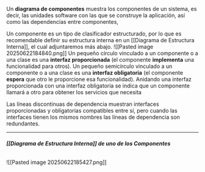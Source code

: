 Un **diagrama de componentes** muestra los componentes de un sistema, es decir, las unidades software con las que se construye la aplicación, así como las dependencias entre componentes,

Un componente es un tipo de clasificador estructurado, por lo que es recomendable definir su estructura interna en un [[Diagrama de Estructura Interna]], el cual adjuntaremos más abajo.
![[Pasted image 20250622184840.png]]
Un pequeño círculo vinculado a un componente o a una clase es una **interfaz proporcionada** (el componente **implementa** una funcionalidad para otros).
Un pequeño semicírculo vinculado a un componente o a una clase es una **interfaz obligatoria** (el componente **espera** que otro le proporcione esa funcionalidad).
Anidando una interfaz proporcionada con una interfaz obligatoria se indica que un componente llamará a otro para obtener los servicios que necesita

Las líneas discontinuas de dependencia muestran interfaces proporcionadas y obligatorias compatibles entre sí, pero cuando las interfaces tienen los mismos nombres las líneas de dependencia son redundantes.
****
###### **[[Diagrama de Estructura Interna]] de uno de los Componentes**
![[Pasted image 20250622185427.png]]
